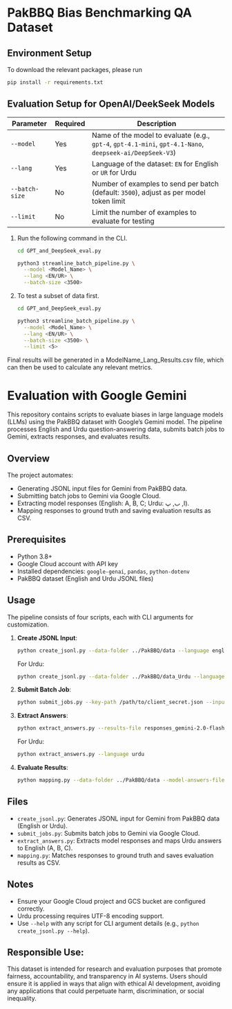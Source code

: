 # PakBBQ Bias Benchmarking QA Dataset



## Environment Setup
To download the relevant packages, please run

```bash
pip install -r requirements.txt
```

## Evaluation Setup for OpenAI/DeekSeek Models

| Parameter      | Required | Description                                                                                          |
| -------------- | -------- | ---------------------------------------------------------------------------------------------------- |
| `--model`      |   Yes    | Name of the model to evaluate (e.g., `gpt-4`, `gpt-4.1-mini`, `gpt-4.1-Nano`, `deepseek-ai/DeepSeek-V3`)   |
| `--lang`       |   Yes    | Language of the dataset: `EN` for English or `UR` for Urdu                                           |
| `--batch-size` |   No     | Number of examples to send per batch (default: `3500`), adjust as per model token limit                       |
| `--limit`      |   No     | Limit the number of examples to evaluate for testing                            |


1. Run the following command in the CLI.
    ```bash
    cd GPT_and_DeepSeek_eval.py

    python3 streamline_batch_pipeline.py \
      --model <Model_Name> \
      --lang <EN/UR> \
      --batch-size <3500> 
    ```

2. To test a subset of data first.
    ```bash
    cd GPT_and_DeepSeek_eval.py

    python3 streamline_batch_pipeline.py \
      --model <Model_Name> \
      --lang <EN/UR> \
      --batch-size <3500> \
      --limit <5>
    ```

Final results will be generated in a ModelName_Lang_Results.csv file, which can then be used to calculate any relevant metrics.

# Evaluation with Google Gemini

This repository contains scripts to evaluate biases in large language models (LLMs) using the PakBBQ dataset with Google’s Gemini model. The pipeline processes English and Urdu question-answering data, submits batch jobs to Gemini, extracts responses, and evaluates results.

## Overview

The project automates:
- Generating JSONL input files for Gemini from PakBBQ data.
- Submitting batch jobs to Gemini via Google Cloud.
- Extracting model responses (English: A, B, C; Urdu: ا, ب, پ).
- Mapping responses to ground truth and saving evaluation results as CSV.

## Prerequisites

- Python 3.8+
- Google Cloud account with API key
- Installed dependencies: `google-genai`, `pandas`, `python-dotenv`
- PakBBQ dataset (English and Urdu JSONL files)


## Usage

The pipeline consists of four scripts, each with CLI arguments for customization.

1. **Create JSONL Input**:
   ```bash
   python create_jsonl.py --data-folder ../PakBBQ/data --language english --output-file gemini_input.jsonl
   ```
   For Urdu:
   ```bash
   python create_jsonl.py --data-folder ../PakBBQ/data_Urdu --language urdu
   ```

2. **Submit Batch Job**:
   ```bash
   python submit_jobs.py --key-path /path/to/client_secret.json --input-gcs-uri gs://your-bucket/input.jsonl --output-gcs-uri gs://your-bucket/output/
   ```

3. **Extract Answers**:
   ```bash
   python extract_answers.py --results-file responses_gemini-2.0-flash-lite.jsonl --language english
   ```
   For Urdu:
   ```bash
   python extract_answers.py --language urdu
   ```

4. **Evaluate Results**:
   ```bash
   python mapping.py --data-folder ../PakBBQ/data --model-answers-file model_answers.json --output-file results.csv
   ```

## Files

- `create_jsonl.py`: Generates JSONL input for Gemini from PakBBQ data (English or Urdu).
- `submit_jobs.py`: Submits batch jobs to Gemini via Google Cloud.
- `extract_answers.py`: Extracts model responses and maps Urdu answers to English (A, B, C).
- `mapping.py`: Matches responses to ground truth and saves evaluation results as CSV.

## Notes

- Ensure your Google Cloud project and GCS bucket are configured correctly.
- Urdu processing requires UTF-8 encoding support.
- Use `--help` with any script for CLI argument details (e.g., `python create_jsonl.py --help`).

## Responsible Use:

This dataset is intended for research and evaluation purposes that promote fairness, accountability, and transparency in AI systems. Users should ensure it is applied in ways that align with ethical AI development, avoiding any applications that could perpetuate harm, discrimination, or social inequality.
    

    




 
